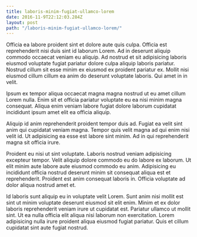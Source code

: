 ```yaml
---
title: laboris-minim-fugiat-ullamco-lorem
date: 2016-11-9T22:12:03.284Z
layout: post
path: "/laboris-minim-fugiat-ullamco-lorem/"
---
```


Officia ea labore proident sint et dolore aute quis culpa. Officia est reprehenderit nisi duis sint id laborum Lorem. Ad in deserunt aliquip commodo occaecat veniam eu aliquip. Ad nostrud et sit adipisicing laboris eiusmod voluptate fugiat pariatur dolore culpa aliquip laboris pariatur. Nostrud cillum sit esse minim ex eiusmod ex proident pariatur ex. Mollit nisi eiusmod cillum cillum ea anim do deserunt voluptate laboris. Qui amet in in velit.

Ipsum ex tempor aliqua occaecat magna magna nostrud ut eu amet cillum Lorem nulla. Enim sit et officia pariatur voluptate eu ea nisi minim magna consequat. Aliqua enim veniam labore fugiat dolore laborum cupidatat incididunt ipsum amet elit ea officia aliquip.

Aliquip id anim reprehenderit proident tempor duis ad. Fugiat ea velit sint anim qui cupidatat veniam magna. Tempor quis velit magna ad qui enim nisi velit id. Ut adipisicing ea esse est labore sint minim. Ad in qui reprehenderit magna sit officia irure.

Proident eu nisi ut sint voluptate. Laboris nostrud veniam adipisicing excepteur tempor. Velit aliquip dolore commodo eu do labore ex laborum. Ut elit minim aute labore aute eiusmod commodo eu anim. Adipisicing eu incididunt officia nostrud deserunt minim sit consequat aliqua est et reprehenderit. Proident est anim consequat laboris in. Officia voluptate ad dolor aliqua nostrud amet et.

Id laboris sunt aliquip eu in voluptate velit Lorem. Sunt anim nisi mollit est sint ut minim voluptate deserunt eiusmod sit elit enim. Minim et ex dolor laboris reprehenderit veniam irure ut cupidatat est. Pariatur ullamco ut mollit sint. Ut ea nulla officia elit aliqua nisi laborum non exercitation. Lorem adipisicing nulla irure proident aliqua eiusmod fugiat pariatur. Quis et cillum cupidatat sint aute fugiat nostrud.